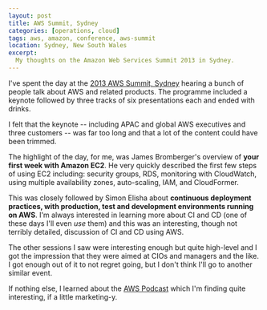 ```yaml
---
layout: post
title: AWS Summit, Sydney
categories: [operations, cloud]
tags: aws, amazon, conference, aws-summit
location: Sydney, New South Wales
excerpt: 
  My thoughts on the Amazon Web Services Summit 2013 in Sydney.
---
```


I've spent the day at the [2013 AWS Summit, Sydney][1] hearing a bunch of
people talk about AWS and related products. The programme included a keynote
followed by three tracks of six presentations each and ended with drinks.

[1]: http://aws.amazon.com/aws-summit-2013/sydney/

I felt that the keynote -- including APAC and global AWS executives and three
customers -- was far too long and that a lot of the content could have been
trimmed.

The highlight of the day, for me, was James Bromberger's overview of **your
first week with Amazon EC2**. He very quickly described the first few steps of
using EC2 including: security groups, RDS, monitoring with CloudWatch, using
multiple availability zones, auto-scaling, IAM, and CloudFormer.

This was closely followed by Simon Elisha about **continuous deployment
practices, with production, test and development environments running on
AWS**. I'm always interested in learning more about CI and CD (one of these
days I'll even *use* them) and this was an interesting, though not terribly
detailed, discussion of CI and CD using AWS.

The other sessions I saw were interesting enough but quite high-level and I
got the impression that they were aimed at CIOs and managers and the like. I
got enough out of it to not regret going, but I don't think I'll go to another
similar event.

If nothing else, I learned about the [AWS Podcast][podcast] which I'm finding
quite interesting, if a little marketing-y.

[podcast]: (http://aws.amazon.com/podcast)
